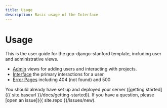```yaml
---
title: Usage
description: Basic usage of the Interface
---
```


# Usage

This is the user guide for the gcp-django-stanford template, including user and administrative views.

 - [Admin](admin) views for adding users and interacting with projects.
 - [Interface](interface) the primary interactions for a user
 - [Error Pages](error) including 404 (not found) and 500

You should already have set up and deployed your server ([getting started]({{ site.baseurl }}/docs/getting-started)). 
If you have a question, please [open an issue]({{ site.repo }}/issues/new).
